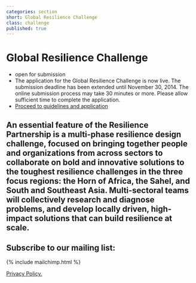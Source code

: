 ```yaml
---
categories: section
short: Global Resilience Challenge
class: challenge
published: true
---
```


# Global Resilience Challenge

<ul>
	<li>open for submission</li>
	<li>The application for the Global Resilience Challenge is now live.  The submission deadline has been extended until November 30, 2014. The online submission process may take 30 minutes or more. Please allow sufficient time to complete the application.</li>
	<li>
		<div class='row applies'>
			<a href='{{site.baseurl}}/challenge' class='apply button medium-centered medium-12 columns'>
				Proceed to guidelines and application
			</a>
		</div>
	</li>
</ul>

## An essential feature of the Resilience Partnership is a multi-phase resilience design challenge, focused on bringing together people and organizations from across sectors to collaborate on bold and innovative solutions to the toughest resilience challenges in the three focus regions: the Horn of Africa, the Sahel, and South and Southeast Asia. Multi-sectoral teams will collectively research and diagnose problems, and develop locally driven, high-impact solutions that can build resilience at scale.

## Subscribe to our mailing list:
{% include mailchimp.html %}

<a href='resource\Privacy Policy.pdf' download='Privacy Policy.pdf'> Privacy Policy. </a>